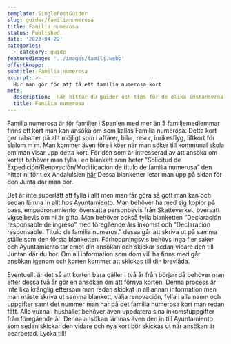 ```yaml
---
template: SinglePostGuider
slug: guider/familianumerosa
title: Familia numerosa
status: Published
date: '2023-04-22'
categories:
  - category: guide
featuredImage: '../images/familj.webp'
offertknapp: 
subtitle: Familia numerosa
excerpt: >-
  Hur man gör för att få ett familia numerosa kort
meta:
  description:  Här hittar du guider och tips för de olika instanserna du kan behöva besöka 
  title: Familia numerosa
---
```



Familia numerosa är för familjer i Spanien med mer än 5 familjemedlemmar finns ett kort man kan ansöka om som kallas Familia numerosa. Detta kort ger rabatter på allt möjligt som i affärer, bilar, resor, inrikesflyg, liftkort för slalom m m. Man kommer även före i köer när man söker till kommunal skola om man visar upp detta kort. För den som är intresserad av att ansöka om kortet behöver man fylla i en blankett som heter ”Solicitud de Expedición/Renovación/Modificación de titulo de familia numerosa” den hittar ni för t ex Andalulsien [här](https://www.juntadeandalucia.es/servicios/sede/tramites/procedimientos/detalle/7.html) Dessa blanketter letar man upp på sidan för den Junta där man bor. 

Det är inte superlätt att fylla i allt men man får göra så gott man kan och sedan lämna in allt hos Ayuntamiento. Man behöver ha med sig kopior på pass, empadronamiento, översatta personbevis från Skatteverket, översatt vigselbevis om ni är gifta. Man behöver också fylla blanketten ”Declaración responsable de ingreso” med föregående års inkomst och ”Declaración responsable. Titulo de familia numeros.” dessa går att skriva ut på samma ställe som den första blanketten. Förhoppningsvis behövs inga fler saker och Ayuntamiento tar emot din ansökan och skickar sedan vidare den till Juntan där du bor.  Om all information som dom vill ha finns med går ansökan igenom och korten kommer att skickas till din brevlåda. 

Eventuellt är det så att korten bara gäller i två år från början då behöver man efter dessa två år gör en ansökan om att förnya korten. Denna process är inte lika krånglig eftersom man redan skickat in all annan information men man måste skriva ut samma blankett, välja renovación, fylla i alla namn och uppgifter samt det nummer man har på det familia numerosa kort man redan fått. Alla vuxna i hushållet behöver även uppdatera sina inkomstuppgifter från föregående år. Denna ansökan lämnas även den in till Ayuntamiento som sedan skickar den vidare och nya kort bör skickas ut när ansökan är bearbetad. Lycka till!

